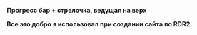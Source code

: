 **Прогресс бар + стрелочка, ведущая на верх**

__Все это добро я использовал при создании сайта по RDR2__